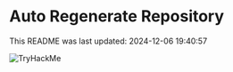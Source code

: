 # Auto Regenerate Repository

This README was last updated: 2024-12-06 19:40:57

 ![TryHackMe](https://tryhackme.com/badge/533634)